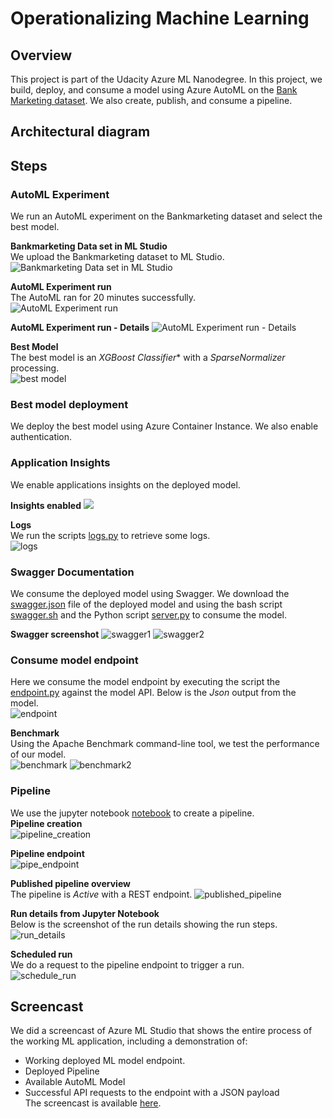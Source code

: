 # Operationalizing Machine Learning

## Overview
This project is part of the Udacity Azure ML Nanodegree. In this project, we build, deploy, and consume a model using Azure AutoML on the [Bank Marketing dataset](https://archive.ics.uci.edu/ml/datasets/bank+marketing). We also create, publish, and consume a pipeline.

## Architectural diagram

## Steps
### AutoML Experiment
We run an AutoML experiment on the Bankmarketing dataset and select the best model.

**Bankmarketing Data set in ML Studio**  
We upload the Bankmarketing dataset to ML Studio.  
![Bankmarketing Data set in ML Studio](https://github.com/sannif/nd00333_AZMLND_C2/blob/d5168e72736c8c7d2c055a9742a3f7a2c2b55c47/images/dataset1.PNG)

**AutoML Experiment run**  
The AutoML ran for 20 minutes successfully.  
![AutoML Experiment run](https://github.com/sannif/nd00333_AZMLND_C2/blob/9d61ce02d3376d294ec69b7d575119203d1b9014/images/automl_run.PNG)

**AutoML Experiment run - Details**
![AutoML Experiment run - Details](https://github.com/sannif/nd00333_AZMLND_C2/blob/9d61ce02d3376d294ec69b7d575119203d1b9014/images/automl_run2.PNG)

**Best Model**  
The best model is an *XGBoost Classifier** with a *SparseNormalizer* processing.  
![best model](https://github.com/sannif/nd00333_AZMLND_C2/blob/472f472549716c3ab5c017db923c19caf1ab9722/images/best_model.PNG)

### Best model deployment
We deploy the best model using Azure Container Instance. We also enable authentication.

### Application Insights
We enable applications insights on the deployed model.  

**Insights enabled**
![](https://github.com/sannif/nd00333_AZMLND_C2/blob/472f472549716c3ab5c017db923c19caf1ab9722/images/insights_enabled.PNG)

**Logs**  
We run the scripts [logs.py](https://github.com/sannif/nd00333_AZMLND_C2/blob/472f472549716c3ab5c017db923c19caf1ab9722/starter_files/logs.py) to retrieve some logs.  
![logs](https://github.com/sannif/nd00333_AZMLND_C2/blob/472f472549716c3ab5c017db923c19caf1ab9722/images/logs.PNG)

### Swagger Documentation
We consume the deployed model using Swagger. We download the [swagger.json](https://github.com/sannif/nd00333_AZMLND_C2/blob/0bc031199a3d5abe84c3481f35c2eab3660da4e5/starter_files/swagger/swagger.json) file of the deployed model and using the bash script [swagger.sh](https://github.com/sannif/nd00333_AZMLND_C2/blob/0bc031199a3d5abe84c3481f35c2eab3660da4e5/starter_files/swagger/swagger.sh) and the Python script [server.py](https://github.com/sannif/nd00333_AZMLND_C2/blob/0bc031199a3d5abe84c3481f35c2eab3660da4e5/starter_files/swagger/serve.py) to consume the model.

**Swagger screenshot**
![swagger1](https://github.com/sannif/nd00333_AZMLND_C2/blob/0bc031199a3d5abe84c3481f35c2eab3660da4e5/images/swagger1.PNG)
![swagger2](https://github.com/sannif/nd00333_AZMLND_C2/blob/0bc031199a3d5abe84c3481f35c2eab3660da4e5/images/swagger2.PNG)

### Consume model endpoint
Here we consume the model endpoint by executing the script the [endpoint.py](https://github.com/sannif/nd00333_AZMLND_C2/blob/0bc031199a3d5abe84c3481f35c2eab3660da4e5/starter_files/endpoint.py) against the model API. Below is the *Json* output from the model.  
![endpoint](https://github.com/sannif/nd00333_AZMLND_C2/blob/0bc031199a3d5abe84c3481f35c2eab3660da4e5/images/endpoint.PNG)

**Benchmark**  
Using the Apache Benchmark command-line tool, we test the performance of our model.  
![benchmark](https://github.com/sannif/nd00333_AZMLND_C2/blob/0bc031199a3d5abe84c3481f35c2eab3660da4e5/images/bench1.PNG)
![benchmark2](https://github.com/sannif/nd00333_AZMLND_C2/blob/0bc031199a3d5abe84c3481f35c2eab3660da4e5/images/bench2.PNG)

### Pipeline
We use the jupyter notebook [notebook](https://github.com/sannif/nd00333_AZMLND_C2/blob/master/starter_files/aml-pipelines-with-automated-machine-learning-step.ipynb) to create a pipeline.  
**Pipeline creation**  
![pipeline_creation](https://github.com/sannif/nd00333_AZMLND_C2/blob/9ffcdd9ebb23ee390aa5d28dd1e0c9be233a57de/images/pipeline.PNG)

**Pipeline endpoint**  
![pipe_endpoint](https://github.com/sannif/nd00333_AZMLND_C2/blob/9ffcdd9ebb23ee390aa5d28dd1e0c9be233a57de/images/pipeline_endpoint.PNG)

**Published pipeline overview**  
The pipeline is *Active* with a REST endpoint.
![published_pipeline](https://github.com/sannif/nd00333_AZMLND_C2/blob/9ffcdd9ebb23ee390aa5d28dd1e0c9be233a57de/images/pipeline_active.PNG)

**Run details from Jupyter Notebook**  
Below is the screenshot of the run details showing the run steps.  
![run_details](https://github.com/sannif/nd00333_AZMLND_C2/blob/9ffcdd9ebb23ee390aa5d28dd1e0c9be233a57de/images/run_details.PNG)

**Scheduled run**  
We do a request to the pipeline endpoint to trigger a run.  
![schedule_run](https://github.com/sannif/nd00333_AZMLND_C2/blob/9ffcdd9ebb23ee390aa5d28dd1e0c9be233a57de/images/pipeline_scheduled_run.PNG)

## Screencast
We did a screencast of Azure ML Studio that shows the entire process of the working ML application, including a demonstration of:  
* Working deployed ML model endpoint.
* Deployed Pipeline
* Available AutoML Model
* Successful API requests to the endpoint with a JSON payload  
The screencast is available [here](https://youtu.be/BI4JYFJBqhk).
